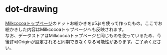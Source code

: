 # dot-drawing
[Milkcocoaトップページ](https://mlkcca.com/)のドットお絵かきをp5.jsを使って作ったもの。ここでお絵かきした内容はMilkcocoaトップページへも反映されます。<br>
なお、データストアはMilkcocoaトップページと同じものを使っているため、今後許可Originが設定されると同期できなくなる可能性があります。ご了承ください。